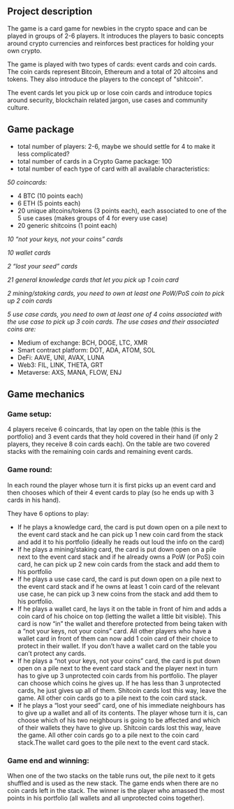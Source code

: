 ## Project description

The game is a card game for newbies in the crypto space and can be played in groups of 2-6 players. It introduces the players to basic concepts around crypto currencies and reinforces best practices for holding your own crypto. 

The game is played with two types of cards: event cards and coin cards. The coin cards represent Bitcoin, Ethereum and a total of 20 altcoins and tokens. They also introduce the players to the concept of "shitcoin".

The event cards let you pick up or lose coin cards and introduce topics around security, blockchain related jargon, use cases and community culture.

## Game package

- total number of players: 2-6, maybe we should settle for 4 to make it less complicated?
- total number of cards in a Crypto Game package: 100
- total number of each type of card with all available characteristics: 

*50 coincards:*

- 4 BTC (10 points each)
- 6 ETH (5 points each)
- 20 unique altcoins/tokens (3 points each), each associated to one of the 5 use cases (makes groups of 4 for every use case)
- 20 generic shitcoins (1 point each)

*10 “not your keys, not your coins” cards* 

*10 wallet cards*

*2 “lost your seed” cards*

*21 general knowledge cards that let you pick up 1 coin card*

*2 mining/staking cards, you need to own at least one PoW/PoS coin to pick up 2 coin cards*

*5 use case cards, you need to own at least one of 4 coins associated with the use case to pick up 3 coin cards. The use cases and their associated coins are:*
- Medium of exchange: BCH, DOGE, LTC, XMR
- Smart contract platform: DOT, ADA, ATOM, SOL
- DeFi: AAVE, UNI, AVAX, LUNA
- Web3: FIL, LINK, THETA, GRT
- Metaverse: AXS, MANA, FLOW, ENJ

## Game mechanics

### Game setup:

4 players receive 6 coincards, that lay open on the table (this is the portfolio) and 3 event cards that they hold covered in their hand (if only 2 players, they receive 8 coin cards each).
On the table are two covered stacks with the remaining coin cards and remaining event cards.

### Game round:

In each round the player whose turn it is first picks up an event card and then chooses which of their 4 event cards to play (so he ends up with 3 cards in his hand). 

They have 6 options to play:

- If he plays a knowledge card, the card is put down open on a pile next to the event card stack and he can pick up 1 new coin card from the stack and add it to his portfolio (ideally he reads out loud the info on the card)
- If he plays a mining/staking card, the card is put down open on a pile next to the event card stack and if he already owns a PoW (or PoS) coin card, he can pick up 2 new coin cards from the stack and add them to his portfolio
- If he plays a use case card, the card is put down open on a pile next to the event card stack and if he owns at least 1 coin card of the relevant use case, he can pick up 3 new coins from the stack and add them to his portfolio.
- If he plays a wallet card, he lays it on the table in front of him and adds a coin card of his choice on top (letting the wallet a little bit visible). This card is now “in” the wallet and therefore protected from being taken with a “not your keys, not your coins” card.
All other players who have a wallet card in front of them can now add 1 coin card of their choice to protect in their wallet. If you don’t have a wallet card on the table you can’t protect any cards.
- If he plays a “not your keys, not your coins” card, the card is put down open on a pile next to the event card stack and the player next in turn has to give up 3 unprotected coin cards from his portfolio. The player can choose which coins he gives up. If he has less than 3 unprotected cards, he just gives up all of them. Shitcoin cards lost this way, leave the game. All other coin cards go to a pile next to the coin card stack.
- If he plays a “lost your seed” card, one of his immediate neighbours has to give up a wallet and all of its contents. The player whose turn it is, can choose which of his two neighbours is going to be affected and which of their wallets they have to give up. Shitcoin cards lost this way, leave the game. All other coin cards go to a pile next to the coin card stack.The wallet card goes to the pile next to the event card stack.

### Game end and winning:

When one of the two stacks on the table runs out, the pile next to it gets shuffled and is used as the new stack. The game ends when there are no coin cards left in the stack. The winner is the player who amassed the most points in his portfolio (all wallets and all unprotected coins together).

